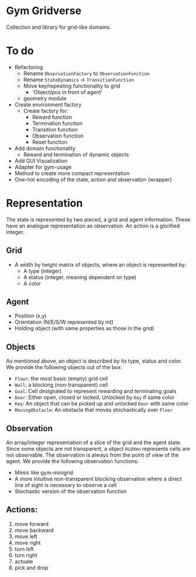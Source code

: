 # Gym Gridverse

Collection and library for grid-like domains.

# To do

* Refactoring
    * Rename `ObservationFactory` to `ObservationFunction`
    * Rename `StateDynamics` -> `TransitionFunction`
    * Move key/repeating functionality to grid
        * 'Object/pos in front of agent'
    * geometry module
* Create environment factory
    * Create factory for:
        * Reward function
        * Termination function
        * Transition function
        * Observation function
        * Reset function
* Add domain functionality
    * Reward and termination of dynamic objects
* Add GUI Visualization
* Adapter for gym-usage
* Method to create more compact representation
* One-hot encoding of the state, action and observation (wrapper)

# Representation

The state is represented by two pieced, a grid and agent information. These
have an analogue representation as observation. An action is a glorified
integer.

## Grid

* A width by height matrix of objects, where an object is represented by:
    * A type (integer)
    * A status (integer, meaning dependent on type)
    * A color

## Agent

* Position (x,y)
* Orientation (N/E/S/W represented by int)
* Holding object (with same properties as those in the grid)

## Objects

As mentioned above, an object is described by its type, status and color. We
provide the following objects out of the box:

* `Floor`: the most basic (empty) grid cell
* `Wall`: a blocking (non-transparent) cell
* `Goal`: Cell designated to represent rewarding and terminating goals
* `Door`: Either open, closed or locked. Unlocked by `Key` if same color
* `Key`: An object that can be picked up and unlocked `Door` with same color
* `MovingObstacle`: An obstacle that moves stochastically over `Floor`

## Observation

An array/integer representation of a slice of the grid and the agent state.
Since some objects are not transparent, a object `Hidden` represents cells are
not observable. The observation is always from the point of view of the agent.
We provide the following observation functions:

* Mimic like gym-minigrid
* A more intuitive non-transparent blocking observation where a direct line of
  sight is necessary to observe a cell
* Stochastic version of the observation function

## Actions:

1. move forward
1. move backward
1. move left
1. move right
1. turn left
1. turn right
1. actuate
1. pick and drop

